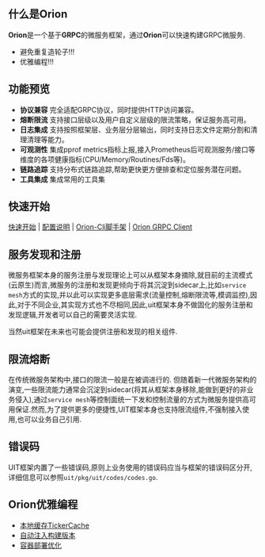 ## 什么是Orion

**Orion**是一个基于**GRPC**的微服务框架，通过**Orion**可以快速构建GRPC微服务.

- 避免重复造轮子!!!
- 优雅编程!!!

## 功能预览

- **协议兼容** 完全适配GRPC协议，同时提供HTTP访问兼容。
- **熔断限流** 支持接口层级以及用户自定义层级的限流策略，保证服务高可用。
- **日志集成** 支持按照框架层、业务层分层输出，同时支持日志文件定期分割和清理清理等能力。
- **可观测性** 集成pprof metrics指标上报,接入Prometheus后可观测服务/接口等维度的各项健康指标(CPU/Memory/Routines/Fds等)。
- **链路追踪** 支持分布式链路追踪,帮助更快更方便排查和定位服务潜在问题。
- **工具集成** 集成常用的工具集

## 快速开始

[快速开始](./docs/doc_get_start.md) | [配置说明](./docs/doc_config.md) | [Orion-Cli脚手架](./docs/doc_cli.md) | [Orion GRPC Client](./docs/doc_orion_client.md)


## 服务发现和注册

微服务框架本身的服务注册与发现理论上可以从框架本身摘除,就目前的主流模式(云原生)而言,微服务的注册和发现更倾向于将其沉淀到sidecar上,比如`service mesh`方式的实现,并以此可以实现更多底层需求(流量控制,熔断限流等,模调监控),因此,对于不同企业,其实现方式也不尽相同,因此,uit框架本身不做固化的服务注册和发现逻辑,开发者可以自己的需要灵活实现.

当然uit框架在未来也可能会提供注册和发现的相关组件.

## 限流熔断

在传统微服务架构中,接口的限流一般是在被调进行的. 但随着新一代微服务架构的演变,一些限流能力通常会沉淀到sidecar(将其从框架本身移除,能做到更好的非业务侵入),通过`service mesh`等控制面统一下发和控制流量的方式为微服务提供高可用保证.然而,为了提供更多的便捷性,UIT框架本身也支持限流组件,不强制接入使用,也可以业务自己引用.

## 错误码

UIT框架内置了一些错误码,原则上业务使用的错误码应当与框架的错误码区分开,详细信息可以参照`uit/pkg/uit/codes/codes.go`.

## Orion优雅编程

- [本地缓存TickerCache](./docs/doc_ticker_cache.md)
- [自动注入构建版本](./docs/doc_build_tool.md)
- [容器部署优化](./docs/doc_docker.md)